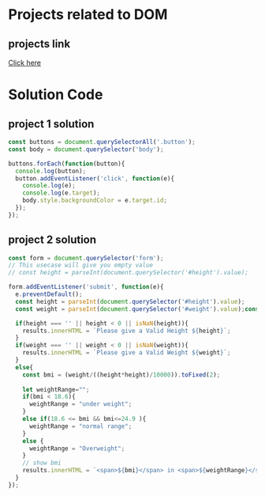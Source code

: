 # Projects related to DOM

## projects link
[Click here](https://stackblitz.com/edit/dom-project-chaiaurcode-pbwghv?file=1-colorChanger%2Fchaiaurcode.js)

# Solution Code

## project 1 solution

```javascript
const buttons = document.querySelectorAll('.button');
const body = document.querySelector('body');

buttons.forEach(function(button){
  console.log(button);
  button.addEventListener('click', function(e){
    console.log(e);
    console.log(e.target);
    body.style.backgroundColor = e.target.id;
  });
});
```

## project 2 solution

```javascript
const form = document.querySelector('form');
// This usecase will give you empty value
// const height = parseInt(document.querySelector('#height').value);

form.addEventListener('submit', function(e){
  e.preventDefault();
  const height = parseInt(document.querySelector('#height').value);
  const weight = parseInt(document.querySelector('#weight').value);const results = document.querySelector('#results');

  if(height === '' || height < 0 || isNaN(height)){
    results.innerHTML = `Please give a Valid Height ${height}`;
  }
  if(weight === '' || weight < 0 || isNaN(weight)){
    results.innerHTML = `Please give a Valid Weight ${weight}`;
  }
  else{
    const bmi = (weight/((height*height)/10000)).toFixed(2);
    
    let weightRange="";
    if(bmi < 18.6){
      weightRange = "under weight";
    }
    else if(18.6 <= bmi && bmi<=24.9 ){
      weightRange = "normal range";
    }
    else {
      weightRange = "Overweight";
    }
    // show bmi
    results.innerHTML = `<span>${bmi}</span> in <span>${weightRange}</span> category`;
  }  
});

```